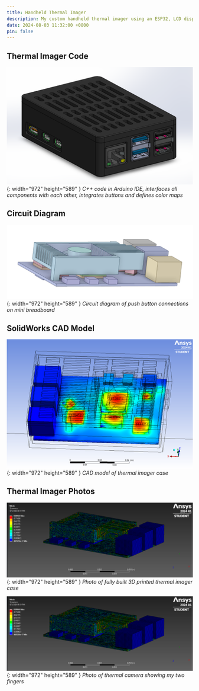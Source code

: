 ```yaml
---
title: Handheld Thermal Imager
description: My custom handheld thermal imager using an ESP32, LCD display, and MLX90640
date: 2024-08-03 11:32:00 +0800
pin: false
---
```


## Thermal Imager Code

![Desktop View](/assets/img/ComputerImages/CoolingCase.png){: width="972" height="589" }
_C++ code in Arduino IDE, interfaces all components with each other, integrates buttons and defines color maps_

## Circuit Diagram

![Desktop View](/assets/img/ComputerImages/GeometryCleaning.png){: width="972" height="589" }
_Circuit diagram of push button connections on mini breadboard_

## SolidWorks CAD Model

![Desktop View](/assets/img/ComputerImages/ThermalImage.png){: width="972" height="589" }
_CAD model of thermal imager case_

## Thermal Imager Photos

![Desktop View](/assets/img/ComputerImages/Meshing.png){: width="972" height="589" }
_Photo of fully built 3D printed thermal imager case_

![Desktop View](/assets/img/ComputerImages/Meshing.png){: width="972" height="589" }
_Photo of thermal camera showing my two fingers_
